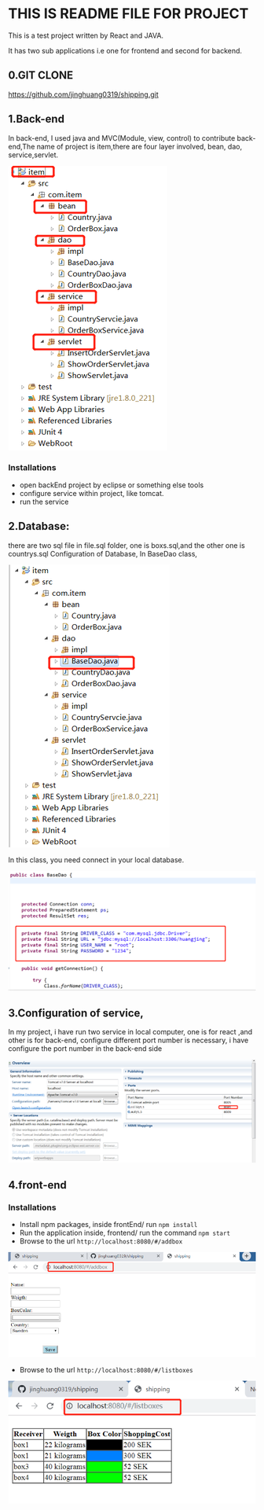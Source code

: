 THIS IS README FILE FOR PROJECT
=========================================

This is a test project written by React and JAVA.

It has two sub applications i.e one for frontend and second for backend.

## 0.GIT CLONE
https://github.com/jinghuang0319/shipping.git 

## 1.Back-end
In back-end, I used java and MVC(Module, view, control) to contribute back-end,The name of project is item,there are four layer involved, bean, dao, service,servlet.

![](https://github.com/jinghuang0319/shipping/blob/master/image/591a9fa309f5dfcd22837cc69f5d4eb.png)

### Installations
   * open backEnd project by eclipse or something else tools
   * configure service within project, like tomcat.
   * run the service
   
## 2.Database:
there are two sql file in file.sql folder, one is boxs.sql,and the other one is countrys.sql
Configuration of Database, In BaseDao class,

![](https://github.com/jinghuang0319/shipping/blob/master/image/d72e1a0c82565b3c89a0793e8f7c089.png)

In this class, you need connect in your local database.

![](https://github.com/jinghuang0319/shipping/blob/master/image/880e4860ba89400e8be737c5a503483.png)

## 3.Configuration of service,
In my project, i have run two service in local computer, one is for react ,and other is for back-end, configure different port number is necessary, i have configure the port number in the back-end side

![](https://github.com/jinghuang0319/shipping/blob/master/image/9662b7e2c4ac57d897ac906d1440e39.png)

## 4.front-end

 ### Installations
   * Install npm packages, inside frontEnd/ run `npm install`
   * Run the application inside, frontend/ run the command `npm start`
   * Browse to the url `http://localhost:8080/#/addbox`
  
   ![]( https://github.com/jinghuang0319/shipping/blob/master/image/d0b7a44d6c6283bcca7a9b0093b8dbc.png)
   * Browse to the url `http://localhost:8080/#/listboxes`
   
   ![](https://github.com/jinghuang0319/shipping/blob/master/image/a607c9c0db17d888c52020ce53d5fee.png)
